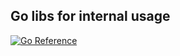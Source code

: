 Go libs for internal usage
---

[![Go Reference](https://pkg.go.dev/badge/github.com/edspc/go-libs.svg)](https://pkg.go.dev/github.com/edspc/go-libs)
